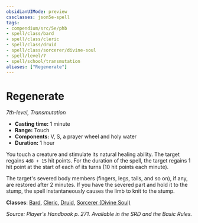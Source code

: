 ```yaml
---
obsidianUIMode: preview
cssclasses: json5e-spell
tags:
- compendium/src/5e/phb
- spell/class/bard
- spell/class/cleric
- spell/class/druid
- spell/class/sorcerer/divine-soul
- spell/level/7
- spell/school/transmutation
aliases: ["Regenerate"]
---
```

# Regenerate
*7th-level, Transmutation*  

- **Casting time:** 1 minute
- **Range:** Touch
- **Components:** V, S, a prayer wheel and holy water
- **Duration:** 1 hour

You touch a creature and stimulate its natural healing ability. The target regains `4d8 + 15` hit points. For the duration of the spell, the target regains 1 hit point at the start of each of its turns (10 hit points each minute).

The target's severed body members (fingers, legs, tails, and so on), if any, are restored after 2 minutes. If you have the severed part and hold it to the stump, the spell instantaneously causes the limb to knit to the stump.

**Classes**: [Bard](compendium/classes/bard.md), [Cleric](compendium/classes/cleric.md), [Druid](compendium/classes/druid.md), [Sorcerer (Divine Soul)](compendium/classes/sorcerer-divine-soul-xge.md)

*Source: Player's Handbook p. 271. Available in the SRD and the Basic Rules.*